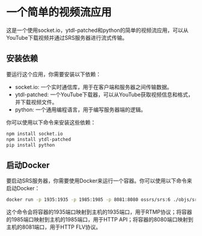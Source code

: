 # 一个简单的视频流应用

这是一个使用socket.io，ytdl-patched和python的简单的视频流应用，可以从YouTube下载视频并通过SRS服务器进行流式传输。

## 安装依赖

要运行这个应用，你需要安装以下依赖：

- socket.io: 一个实时通信库，用于在客户端和服务器之间传输数据。
- ytdl-patched: 一个YouTube下载器，可以从YouTube获取视频信息和格式，并下载视频文件。
- python: 一个通用编程语言，用于编写服务器端的逻辑。

你可以使用以下命令来安装这些依赖：

```bash
npm install socket.io
npm install ytdl-patched
pip install python
```

## 启动Docker

要启动SRS服务器，你需要使用Docker来运行一个容器。你可以使用以下命令来启动Docker：

```bash
docker run -p 1935:1935 -p 1985:1985 -p 8081:8080 ossrs/srs:6 ./objs/srs -c conf/docker.conf
```

这个命令会将容器的1935端口映射到主机的1935端口，用于RTMP协议；将容器的1985端口映射到主机的1985端口，用于HTTP API；将容器的8080端口映射到主机的8081端口，用于HTTP FLV协议。
